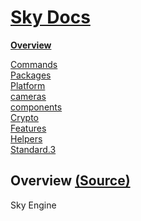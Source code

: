 <!--- This Overview was auto-generated using "npx sky readme" --> 

# [Sky Docs](../README.md)

**[Overview](..%2Fdocs%2FREADME.md)**   
  
[Commands](..%2F%5Fcommands%2Fdocs%2FREADME.md)   
[Packages](..%2F%40pkgs%2FREADME.md)   
[Platform](..%2F%40platform%2FREADME.md)   
[cameras](..%2Fcameras%2FREADME.md)   
[components](..%2Fcomponents%2FREADME.md)   
[Crypto](..%2Fcrypto%2FREADME.md)   
[Features](..%2Ffeatures%2FREADME.md)   
[Helpers](..%2Fhelpers%2FREADME.md)   
[Standard.3](..%2Fstandard%2FREADME.md)   

## Overview [(Source)](..%2Fdocs%2F)

Sky Engine
